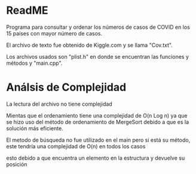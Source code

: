 # ReadME

Programa para consultar y ordenar los números de casos de COVID en los 15 países con mayor número de casos.

El archivo de texto fue obtenido de Kiggle.com y se llama "Cov.txt".

Los archivos usados son "plist.h" en donde se encuentran las funciones y métodos y "main.cpp".

# Análsis de Complejidad

La lectura del archivo no tiene complejidad

Mientas que el ordenamiento tiene una complejidad de O(n Log n) ya que se hizo uso del método de ordenamiento de  MergeSort debido a que es la solución más eficiente.

El metodo de búsqueda no fue utilizado en el main pero si está su método, este tendría una complejidad de O(n) en todos los casos

esto debido a que encuentra un elemento en la estructura y devuelve su posición
